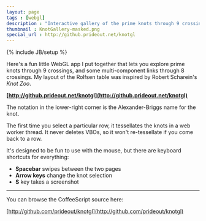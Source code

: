 ```yaml
---
layout: page
tags : [webgl]
description : "Interactive gallery of the prime knots through 9 crossings."
thumbnail : KnotGallery-masked.png
special_url : http://github.prideout.net/knotgl
---
```

{% include JB/setup %}

Here's a fun little WebGL app I put together that lets you explore prime knots through 9 crossings, and some multi-component links through 8 crossings.  My layout of the Rolfsen table was inspired by Robert Scharein's <i>Knot Zoo</i>.

**[http://github.prideout.net/knotgl](http://github.prideout.net/knotgl)**

The notation in the lower-right corner is the Alexander-Briggs name for the knot.

The first time you select a particular row, it tessellates the knots in a web worker thread.  It never deletes VBOs, so it won't re-tessellate if you come back to a row.

It's designed to be fun to use with the mouse, but there are keyboard shortcuts for everything:

* **Spacebar** swipes between the two pages
* **Arrow keys** change the knot selection
* **S** key takes a screenshot

---

You can browse the CoffeeScript source here:

[http://github.com/prideout/knotgl](http://github.com/prideout/knotgl)
